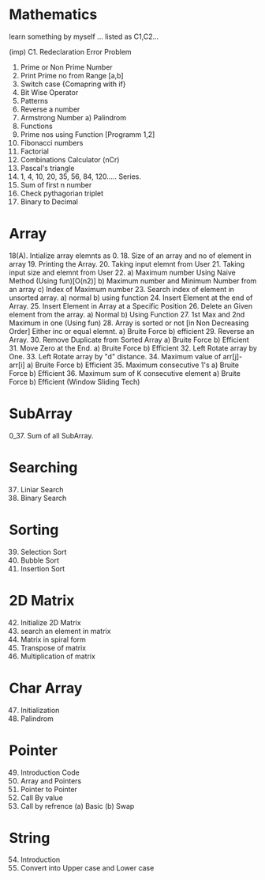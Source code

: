 # Mathematics

learn something by myself ... listed as C1,C2...

(imp) C1. Redeclaration Error Problem
       

01. Prime or Non Prime Number
02. Print Prime no from Range [a,b]
03. Switch case {Comapring with if}
04. Bit Wise Operator
05. Patterns
06. Reverse a number
07. Armstrong Number  a) Palindrom 
08. Functions 
09. Prime nos using Function [Programm 1,2]
10. Fibonacci numbers
11. Factorial
12. Combinations Calculator (nCr)
13. Pascal's triangle
14. 1, 4, 10, 20, 35, 56, 84, 120..... Series.
15. Sum of first n number
16. Check pythagorian triplet
17. Binary to Decimal
# Array
18(A). Intialize array elemnts as 0.
18. Size of an array and no of element in array
19. Printing the Array.
20. Taking input elemnt from User
21. Taking input size and elemnt from User
22. a) Maximum number Using Naive Method (Using fun)[O(n2)] 
    b) Maximum number and Minimum Number from an array
    c) Index of Maximum number
23. Search index of element in unsorted array.
    a) normal
    b) using function
24. Insert Element at the end of Array. 
25. Insert Element in Array at a Specific Position 
26. Delete an Given element from the array. 
    a) Normal
    b) Using Function
27. 1st Max and 2nd Maximum in one (Using fun)
28.  Array is sorted or not [in Non Decreasing Order] Either inc or equal elemnt.
     a) Bruite Force
     b) efficient
29. Reverse an Array.
30. Remove Duplicate from Sorted Array
        a) Bruite Force
        b) Efficient
31. Move Zero at the End.
       a) Bruite Force
       b) Efficient
32. Left Rotate array by One. 
33. Left Rotate array by "d" distance.
34. Maximum value of arr[j]-arr[i]
       a) Bruite Force
       b) Efficient
35. Maximum consecutive 1's
       a) Bruite Force
       b) Efficient
36. Maximum sum of K consecutive element
       a) Bruite Force
       b) Efficient (Window Sliding Tech)
 # SubArray
0_37. Sum of all SubArray.
# Searching 
37. Liniar Search 
38. Binary Search
# Sorting 
39. Selection Sort
40. Bubble Sort
41. Insertion Sort
# 2D Matrix
42. Initialize 2D Matrix 
43. search an element in matrix
44. Matrix in spiral form
45. Transpose of matrix
46. Multiplication of matrix
# Char Array
47. Initialization 
48. Palindrom
# Pointer 
49. Introduction Code 
50. Array and Pointers
51. Pointer to Pointer
52. Call By value 
53. Call by refrence
       (a) Basic
       (b) Swap
# String
54. Introduction
55. Convert into Upper case and Lower case
